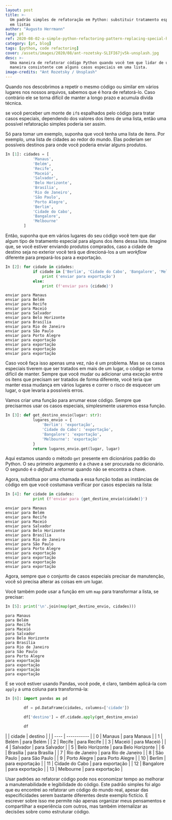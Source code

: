 ```yaml
---
layout: post
title: >-
  Um padrão simples de refatoração em Python: substituir tratamento especial
  em listas
author: "Augusto Herrmann"
lang: pt
ref: 2020-08-02-a-simple-python-refactoring-pattern-replacing-special-handling-in-lists
category: [pt, blog]
tags: [python, code refactoring]
cover: /assets/images/2020/08/ant-rozetsky-SLIFI67jv5k-unsplash.jpg
desc: >-
  Uma maneira de refatorar código Python quando você tem que lidar de uma
  maneira consistente com alguns casos especiais em uma lista.
image-credits: "Ant Rozetsky / Unsplash"
---
```


Quando nos descobrimos a repetir o mesmo código ou similar em vários lugares
nos nossos arquivos, sabemos que é hora de refatorá-lo. Caso contrário ele se
torna difícil de manter a longo prazo e acumula dívida técnica.

se você perceber um monte de `if`s espalhados pelo código para tratar casos
especiais, dependendo dos valores dos itens de uma lista, então uma possível
refatoração simples poderia ser assim.

Só para tomar um exemplo, suponha que você tenha uma lista de itens. Por
exemplo, uma lista de cidades ao redor do mundo. Elas poderiam ser possíveis
destinos para onde você poderia enviar alguns produtos.

```python
In [1]: cidades = [
            'Manaus',
            'Belém',
            'Recife',
            'Maceió',
            'Salvador',
            'Belo Horizonte',
            'Brasília',
            'Rio de Janeiro',
            'São Paulo',
            'Porto Alegre',
            'Berlim',
            'Cidade do Cabo',
            'Bangalore',
            'Melbourne'
        ]
```

Então, suponha que em vários lugares do seu código você tem que dar algum tipo
de tratamento especial para alguns dos itens dessa lista. Imagine que, se você
estiver enviando produtos comprados, caso a cidade de destino seja no exterior
você terá que direcioná-los a um *workflow* diferente para prepará-los para a
exportação.

```python
In [2]: for cidade in cidades:
            if cidade in ['Berlim', 'Cidade do Cabo', 'Bangalore', 'Melbourne']:
                print ('enviar para exportação')
            else:
                print (f'enviar para {cidade}')
```
```
enviar para Manaus
enviar para Belém
enviar para Recife
enviar para Maceió
enviar para Salvador
enviar para Belo Horizonte
enviar para Brasília
enviar para Rio de Janeiro
enviar para São Paulo
enviar para Porto Alegre
enviar para exportação
enviar para exportação
enviar para exportação
enviar para exportação
```

Caso você faça isso apenas uma vez, não é um problema. Mas se os casos
especiais tiverem que ser tratados em mais de um lugar, o código se torna
difícil de manter. Sempre que você mudar ou adicionar uma exceção entre os
itens que precisam ser tratados de forma diferente, você teria que manter
essa mudança em vários lugares e correr o risco de esquecer um lugar, o
que levaria a possíveis erros.

Vamos criar uma função para arrumar esse código. Sempre que precisarmos usar
os casos especiais, simplesmente usaremos essa função.

```python
In [3]: def get_destino_envio(lugar: str):
            lugares_envio = {
                'Berlim': 'exportação',
                'Cidade do Cabo': 'exportação',
                'Bangalore': 'exportação',
                'Melbourne': 'exportação'
            }
            return lugares_envio.get(lugar, lugar)
```

Aqui estamos usando o método `get` presente em dicionários padrão do Python.
O seu primeiro argumento é a chave a ser procurada no dicionário. O segundo é
o *default* a retornar quando não se encontra a chave.

Agora, substitua por uma chamada a essa função todas as instâncias de código
em que você costumava verificar por casos especiais na lista:

```python
In [4]: for cidade in cidades:
            print (f'enviar para {get_destino_envio(cidade)}')
```
```
enviar para Manaus
enviar para Belém
enviar para Recife
enviar para Maceió
enviar para Salvador
enviar para Belo Horizonte
enviar para Brasília
enviar para Rio de Janeiro
enviar para São Paulo
enviar para Porto Alegre
enviar para exportação
enviar para exportação
enviar para exportação
enviar para exportação
```

Agora, sempre que o conjunto de casos especiais precisar de manutenção, você
só precisa alterar as coisas em um lugar.

Você também pode usar a função em um `map` para transformar a lista, se
precisar:

```python
In [5]: print('\n'.join(map(get_destino_envio, cidades)))
```
```
para Manaus
para Belém
para Recife
para Maceió
para Salvador
para Belo Horizonte
para Brasília
para Rio de Janeiro
para São Paulo
para Porto Alegre
para exportação
para exportação
para exportação
para exportação
```

E se você estiver usando Pandas, você pode, é claro, também aplicá-la com
`apply` a uma coluna para transformá-la:

```python
In [6]: import pandas as pd

        df = pd.DataFrame(cidades, columns=['cidade'])

        df['destino'] = df.cidade.apply(get_destino_envio)

        df
```

|   | cidade | destino |
|   | ---- | ----------- |
| 0 | Manaus | para Manaus |
| 1 | Belém | para Belém |
| 2 | Recife | para Recife |
| 3 | Maceió | para Maceió |
| 4 | Salvador | para Salvador |
| 5 | Belo Horizonte | para Belo Horizonte |
| 6 | Brasília | para Brasília |
| 7 | Rio de Janeiro | para Rio de Janeiro |
| 8 | São Paulo | para São Paulo |
| 9 | Porto Alegre | para Porto Alegre |
| 10 | Berlim | para exportação |
| 11 | Cidade do Cabo | para exportação |
| 12 | Bangalore | para exportação |
| 13 | Melbourne | para exportação |

Usar padrões ao refatorar código pode nos economizar tempo ao melhorar a
manutenabilidade e legibilidade do código. Este padrão simples foi algo que
eu encontrei ao refatorar um código do mundo real, apesar das especificidades
serem bastante diferentes deste exemplo fictício. E escrever sobre isso me
permite não apenas organizar meus pensamentos e compartilhar a experiência
com outros, mas também internalizar as decisões sobre como estruturar código.

